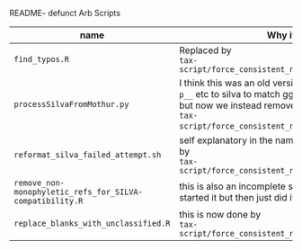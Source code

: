 README- defunct Arb Scripts


name													                            | Why it sucks  
----------------------------------------------------------|-----------------------
`find_typos.R`											                      | Replaced by<br>`tax-script/force_consistent_nomenclature_on_database.R`
`processSilvaFromMothur.py`								                | I think this was an old version when we added<br>`p__` etc to silva to match gg/freshtrain,<br>but now we instead remove those from gg using<br>`tax-script/force_consistent_nomenclature_on_database.R`.  
`reformat_silva_failed_attempt.sh`						            | self explanatory in the name, lol. pretty sure done now by <br>`tax-script/force_consistent_nomenclature_on_database.R`  
`remove_non-monophyletic_refs_for_SILVA-compatibility.R`  | this is also an incomplete script-<br>started it but then just did it manually.  
`replace_blanks_with_unclassified.R`					            | this is now done by<br>`tax-script/force_consistent_nomenclature_on_database.R`    

